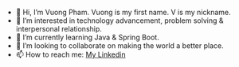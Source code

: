- 👋 Hi, I’m Vuong Pham. Vuong is my first name. V is my nickname.
- 👀 I’m interested in technology advancement, problem solving & interpersonal relationship.
- 🌱 I’m currently learning Java & Spring Boot.
- 💞️ I’m looking to collaborate on making the world a better place.
- 📫 How to reach me: [My Linkedin](https://www.linkedin.com/in/vuongpd)

<!---
vuongtw/vuongtw is a ✨ special ✨ repository because its `README.md` (this file) appears on your GitHub profile.
You can click the Preview link to take a look at your changes.
--->
